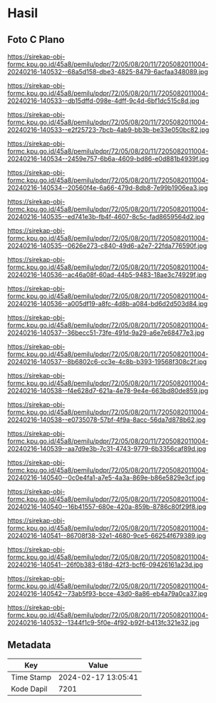 # Hasil

## Foto C Plano

https://sirekap-obj-formc.kpu.go.id/45a8/pemilu/pdpr/72/05/08/20/11/7205082011004-20240216-140532--68a5d158-dbe3-4825-8479-6acfaa348089.jpg

https://sirekap-obj-formc.kpu.go.id/45a8/pemilu/pdpr/72/05/08/20/11/7205082011004-20240216-140533--db15dffd-098e-4dff-9c4d-6bf1dc515c8d.jpg

https://sirekap-obj-formc.kpu.go.id/45a8/pemilu/pdpr/72/05/08/20/11/7205082011004-20240216-140533--e2f25723-7bcb-4ab9-bb3b-be33e050bc82.jpg

https://sirekap-obj-formc.kpu.go.id/45a8/pemilu/pdpr/72/05/08/20/11/7205082011004-20240216-140534--2459e757-6b6a-4609-bd86-e0d881b4939f.jpg

https://sirekap-obj-formc.kpu.go.id/45a8/pemilu/pdpr/72/05/08/20/11/7205082011004-20240216-140534--20560f4e-6a66-479d-8db8-7e99b1906ea3.jpg

https://sirekap-obj-formc.kpu.go.id/45a8/pemilu/pdpr/72/05/08/20/11/7205082011004-20240216-140535--ed741e3b-fb4f-4607-8c5c-fad8659564d2.jpg

https://sirekap-obj-formc.kpu.go.id/45a8/pemilu/pdpr/72/05/08/20/11/7205082011004-20240216-140535--0626e273-c840-49d6-a2e7-22fda776590f.jpg

https://sirekap-obj-formc.kpu.go.id/45a8/pemilu/pdpr/72/05/08/20/11/7205082011004-20240216-140536--ac46a08f-60ad-44b5-9483-18ae3c74929f.jpg

https://sirekap-obj-formc.kpu.go.id/45a8/pemilu/pdpr/72/05/08/20/11/7205082011004-20240216-140536--a005df19-a8fc-4d8b-a084-bd6d2d503d84.jpg

https://sirekap-obj-formc.kpu.go.id/45a8/pemilu/pdpr/72/05/08/20/11/7205082011004-20240216-140537--36becc51-73fe-491d-9a29-a6e7e68477e3.jpg

https://sirekap-obj-formc.kpu.go.id/45a8/pemilu/pdpr/72/05/08/20/11/7205082011004-20240216-140537--8b6802c6-cc3e-4c8b-b393-19568f308c2f.jpg

https://sirekap-obj-formc.kpu.go.id/45a8/pemilu/pdpr/72/05/08/20/11/7205082011004-20240216-140538--f4e628d7-621a-4e78-9e4e-663bd80de859.jpg

https://sirekap-obj-formc.kpu.go.id/45a8/pemilu/pdpr/72/05/08/20/11/7205082011004-20240216-140538--e0735078-57bf-4f9a-8acc-56da7d878b62.jpg

https://sirekap-obj-formc.kpu.go.id/45a8/pemilu/pdpr/72/05/08/20/11/7205082011004-20240216-140539--aa7d9e3b-7c31-4743-9779-6b3356caf89d.jpg

https://sirekap-obj-formc.kpu.go.id/45a8/pemilu/pdpr/72/05/08/20/11/7205082011004-20240216-140540--0c0e4fa1-a7e5-4a3a-869e-b86e5829e3cf.jpg

https://sirekap-obj-formc.kpu.go.id/45a8/pemilu/pdpr/72/05/08/20/11/7205082011004-20240216-140540--16b41557-680e-420a-859b-8786c80f29f8.jpg

https://sirekap-obj-formc.kpu.go.id/45a8/pemilu/pdpr/72/05/08/20/11/7205082011004-20240216-140541--86708f38-32e1-4680-9ce5-66254f679389.jpg

https://sirekap-obj-formc.kpu.go.id/45a8/pemilu/pdpr/72/05/08/20/11/7205082011004-20240216-140541--26f0b383-618d-42f3-bcf6-09426161a23d.jpg

https://sirekap-obj-formc.kpu.go.id/45a8/pemilu/pdpr/72/05/08/20/11/7205082011004-20240216-140542--73ab5f93-bcce-43d0-8a86-eb4a79a0ca37.jpg

https://sirekap-obj-formc.kpu.go.id/45a8/pemilu/pdpr/72/05/08/20/11/7205082011004-20240216-140532--1344f1c9-5f0e-4f92-b92f-b413fc321e32.jpg


## Metadata

| Key        | Value               |
| ---------- | ------------------- |
| Time Stamp | 2024-02-17 13:05:41 |
| Kode Dapil | 7201                |



